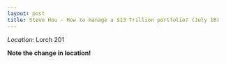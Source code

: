 ```yaml
---
layout: post
title: Steve Hou - How to manage a $13 Trillion portfolio? (July 18)
---
```



*Location:* Lorch 201

**Note the change in location!**

